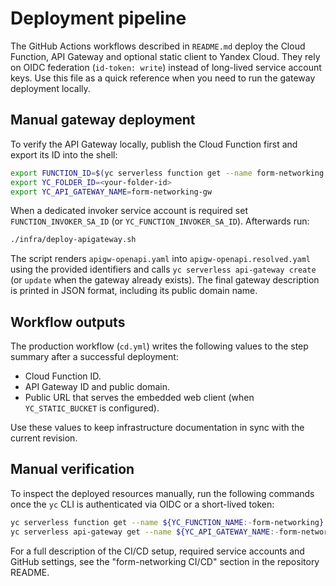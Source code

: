 # Deployment pipeline

The GitHub Actions workflows described in `README.md` deploy the Cloud Function,
API Gateway and optional static client to Yandex Cloud. They rely on OIDC
federation (`id-token: write`) instead of long-lived service account keys. Use
this file as a quick reference when you need to run the gateway deployment
locally.

## Manual gateway deployment

To verify the API Gateway locally, publish the Cloud Function first and export
its ID into the shell:

```bash
export FUNCTION_ID=$(yc serverless function get --name form-networking --format json | jq -r .id)
export YC_FOLDER_ID=<your-folder-id>
export YC_API_GATEWAY_NAME=form-networking-gw
```

When a dedicated invoker service account is required set
`FUNCTION_INVOKER_SA_ID` (or `YC_FUNCTION_INVOKER_SA_ID`). Afterwards run:

```bash
./infra/deploy-apigateway.sh
```

The script renders `apigw-openapi.yaml` into `apigw-openapi.resolved.yaml` using
the provided identifiers and calls `yc serverless api-gateway create` (or
`update` when the gateway already exists). The final gateway description is
printed in JSON format, including its public domain name.

## Workflow outputs

The production workflow (`cd.yml`) writes the following values to the step
summary after a successful deployment:

- Cloud Function ID.
- API Gateway ID and public domain.
- Public URL that serves the embedded web client (when `YC_STATIC_BUCKET` is
  configured).

Use these values to keep infrastructure documentation in sync with the current
revision.

## Manual verification

To inspect the deployed resources manually, run the following commands once the
`yc` CLI is authenticated via OIDC or a short-lived token:

```bash
yc serverless function get --name ${YC_FUNCTION_NAME:-form-networking} --format json
yc serverless api-gateway get --name ${YC_API_GATEWAY_NAME:-form-networking-gw} --format json
```

For a full description of the CI/CD setup, required service accounts and GitHub
settings, see the "form-networking CI/CD" section in the repository README.
